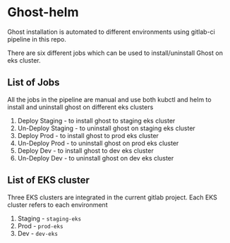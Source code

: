 # Ghost-helm

Ghost installation is automated to different environments using gitlab-ci pipeline in this repo.

There are six different jobs which can be used to install/uninstall Ghost on eks cluster.

## List of Jobs

All the jobs in the pipeline are manual and use both kubctl and helm to install and uninstall ghost on different eks clusters

1. Deploy Staging    - to install ghost to staging eks cluster
2. Un-Deploy Staging - to uninstall ghost on staging eks cluster
3. Deploy Prod       - to install ghost to prod eks cluster
4. Un-Deploy Prod    - to uninstall ghost on prod eks cluster
5. Deploy Dev        - to install ghost to dev eks cluster
6. Un-Deploy Dev     - to uninstall ghost on dev eks cluster

## List of EKS cluster

Three EKS clusters are integrated in the current gitlab project. Each EKS cluster refers to each environment

1. Staging - ```staging-eks```
2. Prod    - ```prod-eks```
3. Dev     - ```dev-eks```
